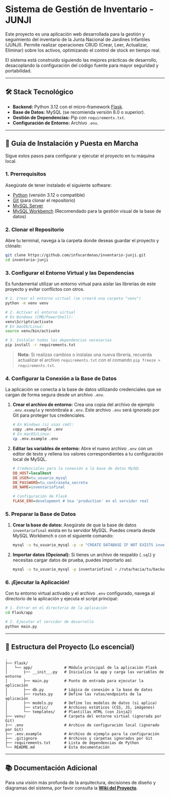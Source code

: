 # Sistema de Gestión de Inventario - JUNJI

Este proyecto es una aplicación web desarrollada para la gestión y seguimiento del inventario de la Junta Nacional de Jardines Infantiles (JUNJI). Permite realizar operaciones CRUD (Crear, Leer, Actualizar, Eliminar) sobre los activos, optimizando el control de stock en tiempo real.

El sistema está construido siguiendo las mejores prácticas de desarrollo, desacoplando la configuración del código fuente para mayor seguridad y portabilidad.

---

## 🛠️ Stack Tecnológico

* **Backend:** Python 3.12 con el micro-framework [Flask](https://flask.palletsprojects.com/).
* **Base de Datos:** MySQL (se recomienda versión 8.0 o superior).
* **Gestión de Dependencias:** Pip con `requirements.txt`.
* **Configuración de Entorno:** Archivo `.env`.

---

## 🚀 Guía de Instalación y Puesta en Marcha

Sigue estos pasos para configurar y ejecutar el proyecto en tu máquina local.

### 1. Prerrequisitos

Asegúrate de tener instalado el siguiente software:

* [Python](https://www.python.org/downloads/) (versión 3.12 o compatible)
* [Git](https://git-scm.com/) (para clonar el repositorio)
* [MySQL Server](https://dev.mysql.com/downloads/mysql/)
* [MySQL Workbench](https://dev.mysql.com/downloads/workbench/) (Recomendado para la gestión visual de la base de datos)

### 2. Clonar el Repositorio

Abre tu terminal, navega a la carpeta donde deseas guardar el proyecto y clónalo:

```bash
git clone https://github.com/infocardenas/inventario-junji.git
cd inventario-junji
````

### 3\. Configurar el Entorno Virtual y las Dependencias

Es fundamental utilizar un entorno virtual para aislar las librerías de este proyecto y evitar conflictos con otros.

```bash
# 1. Crear el entorno virtual (se creará una carpeta "venv")
python -m venv venv

# 2. Activar el entorno virtual
# En Windows (CMD/PowerShell):
venv\Scripts\activate
# En macOS/Linux:
source venv/bin/activate

# 3. Instalar todas las dependencias necesarias
pip install -r requirements.txt
```

> **Nota:** Si realizas cambios o instalas una nueva librería, recuerda actualizar el archivo `requirements.txt` con el comando `pip freeze > requirements.txt`.

### 4\. Configurar la Conexión a la Base de Datos

La aplicación se conecta a la base de datos utilizando credenciales que se cargan de forma segura desde un archivo `.env`.

1.  **Crear el archivo de entorno:**
    Crea una copia del archivo de ejemplo `.env.example` y renómbrala a `.env`. Este archivo `.env` será ignorado por Git para proteger tus credenciales.

    ```bash
    # En Windows (si usas cmd):
    copy .env.example .env
    # En macOS/Linux:
    cp .env.example .env
    ```

2.  **Editar las variables de entorno:**
    Abre el nuevo archivo `.env` con un editor de texto y rellena los valores correspondientes a tu configuración local de MySQL.

    ```ini
    # Credenciales para la conexión a la base de datos MySQL
    DB_HOST=localhost
    DB_USER=tu_usuario_mysql
    DB_PASSWORD=tu_contraseña_secreta
    DB_NAME=inventariofinal

    # Configuración de Flask
    FLASK_ENV=development # Usa 'production' en el servidor real
    ```

### 5\. Preparar la Base de Datos

1.  **Crear la base de datos:**
    Asegúrate de que la base de datos `inventariofinal` exista en tu servidor MySQL. Puedes crearla desde MySQL Workbench o con el siguiente comando:

    ```bash
    mysql -u tu_usuario_mysql -p -e "CREATE DATABASE IF NOT EXISTS inventariofinal;"
    ```

2.  **Importar datos (Opcional):**
    Si tienes un archivo de respaldo (`.sql`) y necesitas cargar datos de prueba, puedes importarlo así:

    ```bash
    mysql -u tu_usuario_mysql -p inventariofinal < /ruta/hacia/tu/backup.sql
    ```

### 6\. ¡Ejecutar la Aplicación\!

Con tu entorno virtual activado y el archivo `.env` configurado, navega al directorio de la aplicación y ejecuta el script principal:

```bash
# 1. Entrar en el directorio de la aplicación
cd Flask/app

# 2. Ejecutar el servidor de desarrollo
python main.py
```

-----

## 📂 Estructura del Proyecto (Lo escencial)

```
.
├── Flask/
│   └── app/              # Módulo principal de la aplicación Flask
│       ├── __init__.py   # Inicializa la app y carga las variables de entorno
│       ├── main.py       # Punto de entrada para ejecutar la aplicación
│       ├── db.py         # Lógica de conexión a la base de datos
│       ├── routes.py     # Define las rutas/endpoints de la aplicación
│       ├── models.py     # Define los modelos de datos (si aplica)
│       ├── static/       # Archivos estáticos (CSS, JS, imágenes)
│       └── templates/    # Plantillas HTML (con Jinja2)
├── venv/                 # Carpeta del entorno virtual (ignorada por Git)
├── .env                  # Archivo de configuración local (ignorado por Git)
├── .env.example          # Archivo de ejemplo para la configuración
├── .gitignore            # Archivos y carpetas ignorados por Git
├── requirements.txt      # Lista de dependencias de Python
└── README.md             # Esta documentación
```

-----

## 📚 Documentación Adicional

Para una visión más profunda de la arquitectura, decisiones de diseño y diagramas del sistema, por favor consulta la **[Wiki del Proyecto](https://deepwiki.com/infocardenas/inventario-junji)**.
